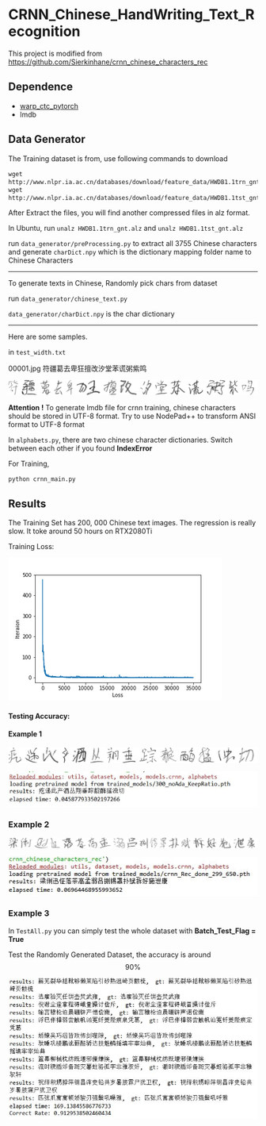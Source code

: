 
# CRNN_Chinese_HandWriting_Text_Recognition



This project is modified from https://github.com/Sierkinhane/crnn_chinese_characters_rec

## Dependence

- [warp_ctc_pytorch](https://github.com/SeanNaren/warp-ctc/tree/pytorch_bindings/pytorch_binding)
- lmdb



## Data Generator

The Training dataset is from, use following commands to download

```shell
wget http://www.nlpr.ia.ac.cn/databases/download/feature_data/HWDB1.1trn_gnt.zip
wget http://www.nlpr.ia.ac.cn/databases/download/feature_data/HWDB1.1tst_gnt.zip
```



After Extract the files, you will find another compressed files in alz format. 

In Ubuntu, run `unalz HWDB1.1trn_gnt.alz` and ``unalz HWDB1.1tst_gnt.alz``

run `data_generator/preProcessing.py` to extract all 3755 Chinese characters and generate ``charDict.npy`` which is the dictionary mapping folder name to Chinese Characters

------

 To generate texts in Chinese, Randomly pick chars from dataset

run ``data_generator/chinese_text.py``

``data_generator/charDict.npy`` is the char dictionary

------

Here are some samples.

in ``test_width.txt`` 

00001.jpg 符疆葛去卑狂擅改汐堂苯谎粥紫鸣

![](https://github.com/NormXU/crnn_chinese_handwriting_text_rec/blob/master/to_lmdb/test_width/00001.jpg)

**Attention !** To generate lmdb file for crnn training, chinese characters should be stored in UTF-8 format. Try to use NodePad++ to transform ANSI format to UTF-8 format



In ``alphabets.py``, there are two chinese character dictionaries. Switch between each other if you found **IndexError**

For Training, 

```python
python crnn_main.py
```



## Results

The Training Set has 200, 000 Chinese text images. The regression is really slow. It toke around 50 hours on RTX2080Ti

Training Loss:

![](https://github.com/NormXU/crnn_chinese_handwriting_text_rec/blob/master/test_images/loss.png)

#### Testing Accuracy:

#### Example 1

![](https://github.com/NormXU/crnn_chinese_handwriting_text_rec/blob/master/test_images/test1.jpg)

![](https://github.com/NormXU/crnn_chinese_handwriting_text_rec/blob/master/test_images/1.JPG)

### Example 2

![](https://github.com/NormXU/crnn_chinese_handwriting_text_rec/blob/master/test_images/test2.jpg)

![](https://github.com/NormXU/crnn_chinese_handwriting_text_rec/blob/master/test_images/2.JPG)

### Example 3

In ``TestAll.py`` you can simply test the whole dataset with **Batch_Test_Flag = True**

Test the Randomly Generated Dataset, the accuracy is around $$90\%$$

![](https://github.com/NormXU/crnn_chinese_handwriting_text_rec/blob/master/test_images/Accuracy.JPG)
